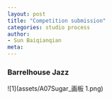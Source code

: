 ```yaml
---
layout: post
title: "Competition submission"
categories: studio process
author:
- Sun Baiqianqian
meta:
---
```




 ### Barrelhouse Jazz

![1](assets/A07Sugar_画板 1.png)
